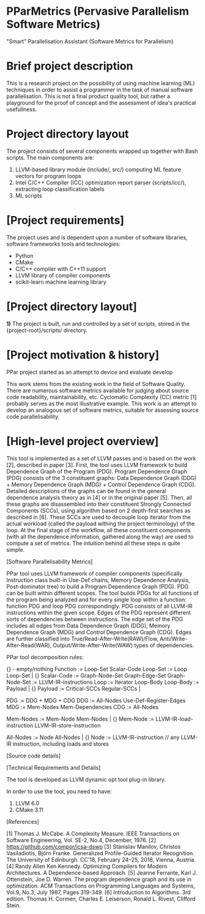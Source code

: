 # PParMetrics (Pervasive Parallelism Software Metrics)

"Smart" Parallelisation Assistant (Software Metrics for Parallelism)

# Brief project description
This is a research project on the possibility of using machine learning (ML) techniques in order to assist a programmer in the task of manual software parallelisation. This is not a final product quality tool, but rather a playground for the proof of concept and the assessment of idea's practical usefullness. 

# Project directory layout
The project consists of several components wrapped up together with Bash scripts. The main components are:
1) LLVM-based library module (include/, src/) computing ML feature vectors for program loops
2) Intel C/C++ Compiler (ICC) optimization report parser (scripts/icc/), extracting loop classification labels 
3) ML scripts

# [Project requirements]
The project uses and is dependent upon a number of software libraries, software frameworks tools and technologies:
* Python
* CMake
* C/C++ compiler with C++11 support
* LLVM library of compiler components
* scikit-learn machine learning library

# [Project directory layout]
**1)** The project is built, run and controlled by a set of scripts, stored in the {project-root}/scripts/ directory.

# [Project motivation & history]

PPar project started as an attempt to device and evaluate develop

This work stems from the existing work in the field of Software Quality. There are numerous software metrics available 
for judging about source code readability, maintainability, etc. Cyclomatic Complexity (CC) metric [1] probably serves as 
the most illustrative example. This work is an attempt to develop an analogous set of software metrics, suitable for 
assessing source code parallelisability.

# [High-level project overview]

This tool is implemented as a set of LLVM passes and is based on the work [2], described in paper [3]. First, the tool uses 
LLVM framework to build Dependence Graph of the Program (PDG). Program Dependence Graph (PDG) consists of the 3 constituent 
graphs: Data Dependence Graph (DDG) + Memory Dependence Graph (MDG) + Control Dependence Graph (CDG). Detailed descriptions 
of the graphs can be found in the general dependence analysis theory as in [4] or in the original paper [5]. Then, all these 
graphs are disassembled into their constituent Strongly Connected Components (SCCs), using algorithm based on 2 depth-first 
searches as described in [6]. These SCCs are used to decouple loop iterator from the actual workload (called the payload 
withing the project terminology) of the loop. At the final stage of the workflow, all these constituent components (with all 
the dependence information, gathered along the way) are used to compute a set of metrics. 
    The intuition behind all these steps is quite simple.  

[Software Parallelisability Metrics]

PPar tool uses LLVM framework of compiler components (specifically Instruction class built-in Use-Def chains, Memory
Dependence Analysis, Post-dominator tree) to build a Program Dependence Graph (PDG). PDG can be built within different
scopes. The tool builds PDGs for all functions of the program being analyzed and for every single loop within a function:
function PDG and loop PDG correspondingly. PDG consists of all LLVM-IR instructions within the given scope. Edges of the 
PDG represent different sorts of dependencies between instructions. The edge set of the PDG includes all edges from Data
Dependence Graph (DDG), Memory Dependence Graph (MDG) and Control Dependence Graph (CDG). Edges are further classified
into True/Read-After-Write(RAW)/Flow, Anti/Write-After-Read(WAR), Output/Write-After-Write(WAW) types of dependencies. 

PPar tool decomposition rules:

{} - empty/nothing
Function := Loop-Set Scalar-Code
Loop-Set := Loop Loop-Set | {}
Scalar-Code := Graph-Node-Set Graph-Edge-Set
Graph-Node-Set := LLVM-IR-instructions
Loop := Iterator Loop-Body
Loop-Body := Payload | {}
Payload := Critical-SCCs Regular-SCCs |

PDG := DDG + MDG + CDG
DDG := All-Nodes Use-Def-Register-Edges
MDG := Mem-Nodes Mem-Dependencies
CDG := All-Nodes

Mem-Nodes := Mem-Node Mem-Nodes | {}
Mem-Node := LLVM-IR-load-instruction LLVM-IR-store-instruction

All-Nodes := Node All-Nodes | {}
Node := LLVM-IR-instruction // any LLVM-IR instruction, including loads and stores

[Source code details]

[Technical Requirements and Details]

The tool is developed as LLVM dynamic opt tool plug-in library.

In order to use the tool, you need to have:
1) LLVM 6.0
2) CMake 3.11

[References]

[1] Thomas J. McCabe. A Complexity Measure. IEEE Transactions on Software Engineering, Vol. SE-2, No.4, December, 1976.
[2] https://github.com/compor/icsa-dswp
[3] Stanislav Manilov, Christos Vasiladiotis, Björn Franke. Generalized Profile-Guided Iterator Recognition. The University of Edinburgh. CC’18, February 24–25, 2018, Vienna, Austria.
[4] Randy Allen Ken Kennedy. Optimizing Compilers for Modern Architectures. A Dependence-based Approach.
[5] Jeanne Ferrante, Karl J. Ottenstein, Joe D. Warren. The program dependence graph and its use in optimization. ACM Transactions on Programming Languages and Systems, Vol.9, No.3, July 1987, Pages 319-349.
[6] Introduction to Algorithms. 3rd edition. Thomas H. Cormen, Charles E. Leiserson, Ronald L. Rivest, Clifford Stein.
